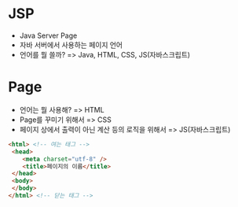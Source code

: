 # JSP
- Java Server Page
- 자바 서버에서 사용하는 페이지 언어
- 언어를 뭘 쓸까? => Java, HTML, CSS, JS(자바스크립트)

# Page
- 언어는 뭘 사용해? => HTML
- Page를 꾸미기 위해서 => CSS
- 페이지 상에서 출력이 아닌 계산 등의 로직을 위해서 => JS(자바스크립트)


``` html
<html> <!-- 여는 태그 -->
 <head>
	<meta charset="utf-8" />
	<title>페이지의 이름</title>
 </head>
 <body>
 </body>
</html> <!-- 닫는 태그 -->
```